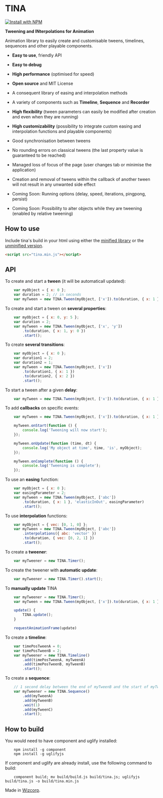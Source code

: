 # TINA

[![Install with NPM](https://nodei.co/npm/tina.png?downloads=true&stars=true)](https://nodei.co/npm/tina/)

**Tweening and INterpolations for Animation**

Animation library to easily create and customisable tweens, timelines, sequences and other playable components.

* **Easy to use**, friendly API
* **Easy to debug**
* **High performance** (optimised for speed)
* **Open source** and MIT License
* A consequent library of easing and interpolation methods
* A variety of components such as **Timeline**, **Sequence** and **Recorder**
* **High flexibility** (tween parameters can easily be modified after creation and even when they are running)
* **High customizability** (possibility to integrate custom easing and interpolation functions and playable components)
* Good synchronisation between tweens
* No rounding errors on classical tweens (the last property value is guaranteed to be reached)
* Managed loss of focus of the page (user changes tab or minimise the application)
* Creation and removal of tweens within the callback of another tween will not result in any unwanted side effect

* Coming Soon: Running options (delay, speed, iterations, pingpong, persist)
* Coming Soon: Possibility to alter objects while they are tweening (enabled by relative tweening)

## How to use

Include tina's build in your html using either the [minified library](https://raw.githubusercontent.com/Wizcorp/tina/master/build/tina.min.js) or the [unminified version](https://raw.githubusercontent.com/Wizcorp/tina/master/build/tina.js).

```html
<script src="tina.min.js"></script>
```

## API

To create and start a **tween** (it will be automaticall updated):
``` javascript
	var myObject = { x: 0 };
	var duration = 2; // in seconds
	var myTween = new TINA.Tween(myObject, ['x']).to(duration, { x: 1 }).start();
```

To create and start a tween on **several properties**:
``` javascript
	var myObject = { x: 0, y: 5 };
	var duration = 2;
	var myTween = new TINA.Tween(myObject, ['x', 'y'])
		.to(duration, { x: 1, y: 0 })
		.start();
```

To create **several transitions**:
``` javascript
	var myObject = { x: 0 };
	var duration1 = 2;
	var duration2 = 1;
	var myTween = new TINA.Tween(myObject, ['x'])
		.to(duration1, { x: 1 })
		.to(duration2, { x: 2 })
		.start();
```

To start a tween after a given **delay**:
``` javascript
	var myTween = new TINA.Tween(myObject, ['x']).to(duration, { x: 1 }).delay(1);
```

To add **callbacks** on specific events:
``` javascript
	var myTween = new TINA.Tween(myObject, ['x']).to(duration, { x: 1 }).delay(1);

	myTween.onStart(function () {
		console.log('Tweening will now start');
	});

	myTween.onUpdate(function (time, dt) {
		console.log('My object at time', time, 'is', myObject);
	});

	myTween.onComplete(function () {
		console.log('Tweening is complete');
	});
```

To use an **easing** function:
``` javascript
	var myObject = { x: 0 };
	var easingParameter = 2;
	var myTween = new TINA.Tween(myObject, ['abc'])
		.to(duration, { x: 1 }, 'elasticInOut', easingParameter)
		.start();
```

To use **interpolation** functions:
``` javascript
	var myObject = { vec: [0, 1, 0] };
	var myTween = new TINA.Tween(myObject, ['abc'])
		.interpolations({ abc: 'vector' })
		.to(duration, { vec: [0, 2, 1] })
		.start();
```

To create a **tweener**:
``` javascript
	var myTweener = new TINA.Timer();
```

To create the tweener with **automatic update**:
``` javascript
	var myTweener = new TINA.Timer().start();
```

To **manually update** TINA
``` javascript
	var myTweener = new TINA.Timer();
	var myTween = new TINA.Tween(myObject, ['x']).to(duration, { x: 1 }).start();

	update() {
		TINA.update();
	}

	requestAnimationFrame(update)
```

To create a **timeline**:
``` javascript
	var timePosTweenA = 0;
	var timePosTweenB = 2;
	var myTweener = new TINA.Timeline()
		.add(timePosTweenA, myTweenA)
		.add(timePosTweenB, myTweenB)
		.start();
```

To create a **sequence**:
``` javascript
 	// 1 second delay between the end of myTweenB and the start of myTweenC
	var myTweener = new TINA.Sequence()
		.add(myTweenA)
		.add(myTweenB)
		.wait(1)
		.add(myTweenC)
		.start();
```

## How to build
You would need to have component and uglify installed:

```
	npm install -g component
	npm install -g uglifyjs
```

If component and uglify are already install, use the following command to build:
```
	component build; mv build/build.js build/tina.js; uglifyjs build/tina.js -o build/tina.min.js
```

Made in [Wizcorp](http://www.wizcorp.jp).